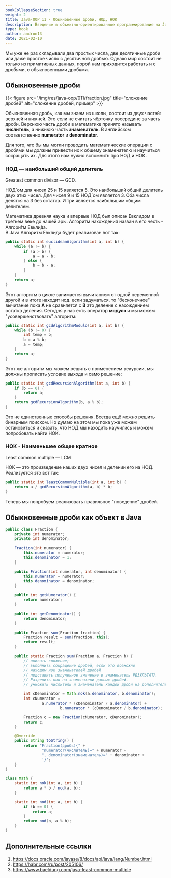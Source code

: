 ```yaml
---
bookCollapseSection: true
weight: 2
title: Java-OOP 11 - Обыкновенные дроби, НОД, НОК
description: Введение в объектно-ориентированное программирование на Java. Курс разработан в 2020 году.
type: book
author: andron13
date: 2021-02-10
---
```


Мы уже не раз складывали два простых числа, две десятичные дроби или даже простое число с десятичной дробью. Однако мир состоит не только из примитивных данных, порой нам приходится работать и с дробями, с обыкновенными дробями.

## Обыкновенные дроби

{{< figure src="/img/res/java-oop/011/fraction.jpg" title="сложение дробей" alt="сложение дробей, пример" >}}

Обыкновенная дробь, как мы знаем из школы, состоит из двух частей: верхней и нижней. Это если не считать чёрточку посередине за часть дроби. Верхнюю часть дроби в математике принято называть **числитель**, а нижнюю часть **знаменатель**. В английском соответственно **numerator** и **denominator**.

Для того, что бы мы могли проводить математические операции с дробями мы должны привести их к общему знаменателю и научиться сокращать их. Для этого нам нужно вспомнить про НОД и НОК. 

### НОД — наибольший общий делитель

Greatest common divisor — GCD. 

НОД´ом для чисел 25 и 15 является 5. Это наибольший общий делитель двух этих чисел.
Для чисел 9 и 15 НОД´ом является 3. Оба числа делятся на 3 без остатка. И три является наибольшим общим делителем. 

Математика древняя наука и впервые НОД был описан Евклидом в третьем веке до нашей эры. Алгоритм нахождения назван в его честь - Алгори́тм Евкли́да.  
В Java Алгоритм Евклида будет реализован вот так:

```Java
public static int euclideanAlgorithm(int a, int b) {
    while (a != b) {
        if (a > b) {
            a = a - b;
        } else {
            b = b - a;
        }
    }
    return a;
}
```

Этот алгоритм в цикле занимается вычитанием от одной переменной другой и в итоге находит нод. если задуматься, то "бесконечное" вычитание пока **A** не сравняется с **B** это деление с нахождением остатка деления. Сегодня у нас есть оператор **модуло** и мы можем "усовершенствовать" алгоритм:

```Java
public static int gcdAlgorithmModulo(int a, int b) {
    while (b != 0) {
        int temp = b;
        b = a % b;
        a = temp;
    }
    return a;
}
```

Этот же алгоритм мы можем решить с применением рекурсии, мы должны прописать условие выхода и само решение:

```Java
public static int gcdRecursionAlgorithm(int a, int b) {
    if (b == 0) {
        return a;
    }
    return gcdRecursionAlgorithm(b, a % b);
}
```

Это не единственные способы решения. Всегда ещё можно решить бинарным поиском. Но думаю на этом мы пока уже можем остановиться и сказать, что НОД мы находить научились и можем попробовать найти НОК.

### НОК - Наименьшее общее кратное

Least common multiple — LCM

НОК — это произведение наших двух чисел и делении его на НОД. Реализуется это вот так:

```Java
public static int leastCommonMultiple(int a, int b) {
    return a / gcdRecursionAlgorithm(a, b) * b;
}
```

Теперь мы попробуем реализовать правильное "поведение" дробей.

## Обыкновенные дроби как объект в Java

```Java
public class Fraction {
    private int numerator;
    private int denominator;

    Fraction(int numerator) {
        this.numerator = numerator;
        this.denominator = 1;
    }

    public Fraction(int numerator, int denominator) {
        this.numerator = numerator;
        this.denominator = denominator;
    }

    public int getNumerator() {
        return numerator;
    }

    public int getDenominator() {
        return denominator;
    }

    public Fraction sum(Fraction fraction) {
        Fraction result = sum(fraction, this);
        return result;
    }

    public static Fraction sum(Fraction a, Fraction b) {
        // описать сложение;
        // выполнить сокращение дробей, если это возможно
        // находим нок знаменателей дробей
        // подставить полученное значение в знаменатель РЕЗУЛЬТАТА
        // Разделить нок на знаменатели данных дробей.
        // умножить числитель и знаменатель каждой дроби на дополнительный множитель

        int cDenominator = Math.nok(a.denominator, b.denominator);
        int cNumerator =
                a.numerator * (cDenominator / a.denominator) +
                        b.numerator * (cDenominator / b.denominator);

        Fraction c = new Fraction(cNumerator, cDenominator);
        return c;
    }

    @Override
    public String toString() {
        return "Fraction(дробь){" +
                "numerator(числитель)=" + numerator +
                ", denominator(знаменатель)=" + denominator +
                '}';
    }
}

class Math {
    static int nok(int a, int b) {
        return a * b / nod(a, b);
    }

    static int nod(int a, int b) {
        if (b == 0) {
            return a;
        }
        return nod(b, a % b);
    }
}
```

## Дополнительные ссылки

1. https://docs.oracle.com/javase/8/docs/api/java/lang/Number.html
2. https://habr.com/ru/post/205106/
3. https://www.baeldung.com/java-least-common-multiple